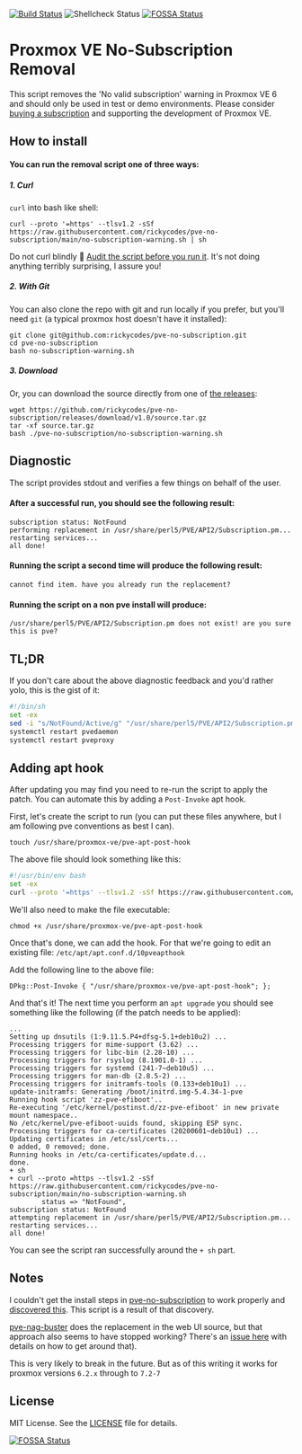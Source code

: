 [![Build Status](https://travis-ci.org/rickycodes/pve-no-subscription.svg?branch=main)](https://travis-ci.org/rickycodes/pve-no-subscription) ![Shellcheck Status](https://img.shields.io/badge/shellcheck-passing-brightgreen)
[![FOSSA Status](https://app.fossa.com/api/projects/git%2Bgithub.com%2Frickycodes%2Fpve-no-subscription.svg?type=shield)](https://app.fossa.com/projects/git%2Bgithub.com%2Frickycodes%2Fpve-no-subscription?ref=badge_shield)

# Proxmox VE No-Subscription Removal

This script removes the 'No valid subscription' warning in Proxmox VE 6 and should only be used in test or demo environments. Please consider [buying a subscription](https://www.proxmox.com/en/proxmox-ve/pricing)
and supporting the development of Proxmox VE.

## How to install

#### You can run the removal script one of three ways:

##### 1. Curl

`curl` into bash like shell:

```
curl --proto '=https' --tlsv1.2 -sSf https://raw.githubusercontent.com/rickycodes/pve-no-subscription/main/no-subscription-warning.sh | sh
```
Do not curl blindly :see_no_evil: [Audit the script before you run it](no-subscription-warning.sh). It's not doing anything terribly surprising, I assure you!

##### 2. With Git

You can also clone the repo with git and run locally if you prefer, but you'll need `git` (a typical proxmox host doesn't have it installed):
```
git clone git@github.com:rickycodes/pve-no-subscription.git
cd pve-no-subscription
bash no-subscription-warning.sh
```

##### 3. Download

Or, you can download the source directly from one of [the releases](https://github.com/rickycodes/pve-no-subscription/releases/tag/v1.0):
```
wget https://github.com/rickycodes/pve-no-subscription/releases/download/v1.0/source.tar.gz
tar -xf source.tar.gz
bash ./pve-no-subscription/no-subscription-warning.sh
```

## Diagnostic

The script provides stdout and verifies a few things on behalf of the user.

#### After a successful run, you should see the following result:
```
subscription status: NotFound
performing replacement in /usr/share/perl5/PVE/API2/Subscription.pm...
restarting services...
all done!
```

#### Running the script a second time will produce the following result:
``` 
cannot find item. have you already run the replacement?
```

#### Running the script on a non pve install will produce:
```
/usr/share/perl5/PVE/API2/Subscription.pm does not exist! are you sure this is pve?
```

## TL;DR

If you don't care about the above diagnostic feedback and you'd rather yolo, this is the gist of it:
```sh
#!/bin/sh
set -ex
sed -i "s/NotFound/Active/g" "/usr/share/perl5/PVE/API2/Subscription.pm"
systemctl restart pvedaemon
systemctl restart pveproxy
```

## Adding apt hook

After updating you may find you need to re-run the script to apply the patch. You can automate this by adding a `Post-Invoke` apt hook.

First, let's create the script to run (you can put these files anywhere, but I am following pve conventions as best I can).

```
touch /usr/share/proxmox-ve/pve-apt-post-hook
```

The above file should look something like this:

```sh
#!/usr/bin/env bash
set -ex
curl --proto '=https' --tlsv1.2 -sSf https://raw.githubusercontent.com/rickycodes/pve-no-subscription/main/no-subscription-warning.sh | sh
```

We'll also need to make the file executable:

```
chmod +x /usr/share/proxmox-ve/pve-apt-post-hook
```

Once that's done, we can add the hook. For that we're going to edit an existing file: `/etc/apt/apt.conf.d/10pveapthook`

Add the following line to the above file:

```
DPkg::Post-Invoke { "/usr/share/proxmox-ve/pve-apt-post-hook"; };
```

And that's it! The next time you perform an `apt upgrade` you should see something like the following (if the patch needs to be applied):

```
...
Setting up dnsutils (1:9.11.5.P4+dfsg-5.1+deb10u2) ...
Processing triggers for mime-support (3.62) ...
Processing triggers for libc-bin (2.28-10) ...
Processing triggers for rsyslog (8.1901.0-1) ...
Processing triggers for systemd (241-7~deb10u5) ...
Processing triggers for man-db (2.8.5-2) ...
Processing triggers for initramfs-tools (0.133+deb10u1) ...
update-initramfs: Generating /boot/initrd.img-5.4.34-1-pve
Running hook script 'zz-pve-efiboot'..
Re-executing '/etc/kernel/postinst.d/zz-pve-efiboot' in new private mount namespace..
No /etc/kernel/pve-efiboot-uuids found, skipping ESP sync.
Processing triggers for ca-certificates (20200601~deb10u1) ...
Updating certificates in /etc/ssl/certs...
0 added, 0 removed; done.
Running hooks in /etc/ca-certificates/update.d...
done.
+ sh
+ curl --proto =https --tlsv1.2 -sSf https://raw.githubusercontent.com/rickycodes/pve-no-subscription/main/no-subscription-warning.sh
		status => "NotFound",
subscription status: NotFound
attempting replacement in /usr/share/perl5/PVE/API2/Subscription.pm...
restarting services...
all done!
```

You can see the script ran successfully around the `+ sh` part.

## Notes

I couldn't get the install steps in [pve-no-subscription](https://github.com/lnxbil/pve-no-subscription) to work properly and [discovered this](https://github.com/lnxbil/pve-no-subscription/issues/5#issue-671298084). This script is a result of that discovery.

[pve-nag-buster](https://github.com/foundObjects/pve-nag-buster) does the replacement in the web UI source, but that approach also seems to have stopped working? There's an [issue here](https://github.com/foundObjects/pve-nag-buster/issues/3) with details on how to get around that).

This is very likely to break in the future. But as of this writing it works for proxmox versions `6.2.x` through to `7.2-7`

## License

MIT License. See the [LICENSE](LICENSE) file for details.

[![FOSSA Status](https://app.fossa.com/api/projects/git%2Bgithub.com%2Frickycodes%2Fpve-no-subscription.svg?type=large)](https://app.fossa.com/projects/git%2Bgithub.com%2Frickycodes%2Fpve-no-subscription?ref=badge_large)
